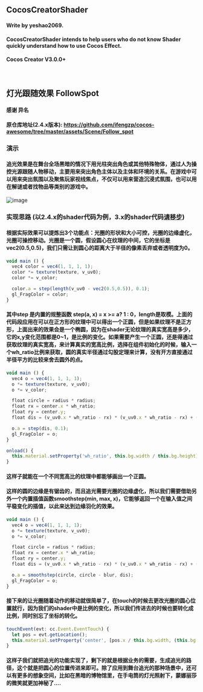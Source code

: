 ## CocosCreatorShader
#### Write by yeshao2069.
#### CocosCreatorShader intends to help users who do not know Shader quickly understand how to use Cocos Effect.
#### Cocos Creator V3.0.0+
&nbsp;

## 灯光跟随效果  FollowSpot
#### 感谢 异名 
#### 原仓库地址(2.4.x版本): https://github.com/ifengzp/cocos-awesome/tree/master/assets/Scene/Follow_spot
### 演示
#### 追光效果是在舞台全场黑暗的情况下用光柱突出角色或其他特殊物体，通过人为操控光源跟随人物移动，主要用来突出角色主体以及主体和环境的关系。在游戏中可以用来突出氛围以及聚焦玩家视线焦点，不仅可以用来营造沉浸式氛围，也可以用在解谜或者找物品等类别的游戏中。
![image](https://gitee.com/yeshaohelpme/ShaderDemoImageLibrary/raw/master/image/FollowSpot.gif)
### 实现思路 (以2.4.x的shader代码为例，3.x的shader代码[请移步](https://gitee.com/yeshao2069/cocos-creator-shader/blob/v3.0.0/FollowSpot/assets/res/shader/FollowSpot.effect))
#### 根据实际效果可以提炼出3个功能点：光圈的形状和大小可控，光圈的边缘虚化，光圈可操控移动。光圈是一个圆，假设圆心在纹理的中间，它的坐标是vec2(0.5,0.5)，我们只需让到圆心的距离大于半径的像素丢弃或者透明度为0。
```ts
void main () {
  vec4 color = vec4(1, 1, 1, 1);
  color *= texture(texture, v_uv0);
  color *= v_color;

  color.a = step(length(v_uv0 - vec2(0.5,0.5)), 0.1);
  gl_FragColor = color;
}
```
#### 其中step 是内置的规整函数 step(a, x) = x >= a? 1 : 0，length是取模。上面的代码段应用在可以在正方形的纹理中可以得出一个正圆，但是如果纹理不是正方形，上面出来的效果会是一个椭圆，因为在shader无论纹理的真实宽高是多少，它的x,y变化范围都是0~1，是比例的变化。如果需要产生一个正圆，还是得通过获取纹理的真实宽高，来计算真实的宽高比例，选择在组件初始化的时候，输入一个wh_ratio比例来获取，圆的真实半径通过勾股定理来计算，没有开方直接通过半径平方的比较来舍去圆外的点。
```ts
void main () {
  vec4 o = vec4(1, 1, 1, 1);
  o *= texture(texture, v_uv0);
  o *= v_color;

  float circle = radius * radius;
  float rx = center.x * wh_ratio;
  float ry = center.y;
  float dis = (v_uv0.x * wh_ratio - rx) * (v_uv0.x * wh_ratio - rx) + (v_uv0.y  - ry) * (v_uv0.y - ry);

  o.a = step(dis, 0.1);
  gl_FragColor = o;
}
```
```ts
onload() {
  this.material.setProperty('wh_ratio', this.bg.width / this.bg.height);
}
```
#### 这样子就能在一个不同宽高比的纹理中都能够画出一个正圆。
#### 这样的圆的边缘是有锯齿的，而且追光需要光圈的边缘虚化，所以我们需要借助另外一个内置插值函数smoothstep(min, max, x)，它能够返回一个在输入值之间平稳变化的插值，以此来达到边缘羽化的效果。
```ts
void main () {
  vec4 o = vec4(1, 1, 1, 1);
  o *= texture(texture, v_uv0);
  o *= v_color;

  float circle = radius * radius;
  float rx = center.x * wh_ratio;
  float ry = center.y;
  float dis = (v_uv0.x * wh_ratio - rx) * (v_uv0.x * wh_ratio - rx) + (v_uv0.y  - ry) * (v_uv0.y - ry);

  o.a = smoothstep(circle, circle - blur, dis);
  gl_FragColor = o;
}
```
#### 接下来的让光圈随着动作的移动就很简单了，在touch的时候去更改光圈的圆心位置就行，因为我们的shader中是比例的变化，所以我们传进去的时候也要转化成比例，同时别忘了坐标的转化。
```ts
touchEvent(evt: cc.Event.EventTouch) {
  let pos = evt.getLocation();
  this.material.setProperty('center', [pos.x / this.bg.width, (this.bg.height - pos.y) / this.bg.height]);
}
```
#### 这样子我们就把追光的功能实现了，剩下的就是根据业务的需要，生成追光的路径，这个就是把圆心的位置传进来即可。除了应用到舞台追光的那种场景中，还可以有更多的想象空间，比如在黑暗的博物馆里，在手电筒的灯光照射下，蒙娜丽莎的微笑就更加神秘了....